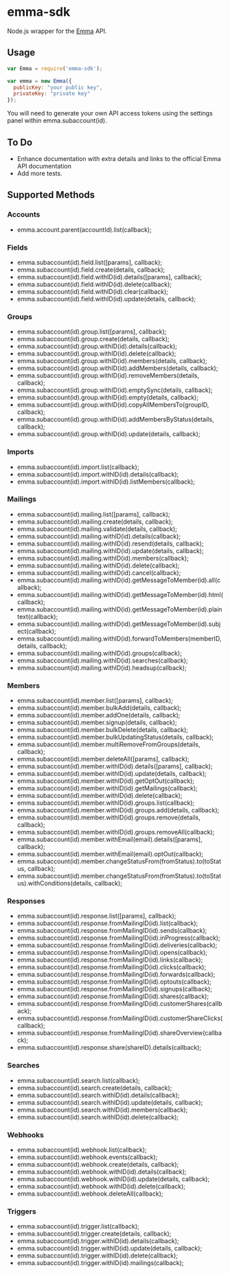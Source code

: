 # emma-sdk

Node.js wrapper for the [Emma](http://myemma.subaccount(id).com/) API.

## Usage

```js
var Emma = require('emma-sdk');

var emma = new Emma({
  publicKey: "your public key",
  privateKey: "private key"
});
```

You will need to generate your own API access tokens using the settings panel within emma.subaccount(id).

## To Do

* Enhance documentation with extra details and links to the official Emma API documentation
* Add more tests.

## Supported Methods

### Accounts

* emma.account.parent(accountId).list(callback);

### Fields

* emma.subaccount(id).field.list([params], callback);
* emma.subaccount(id).field.create(details, callback);
* emma.subaccount(id).field.withID(id).details([params], callback);
* emma.subaccount(id).field.withID(id).delete(callback);
* emma.subaccount(id).field.withID(id).clear(callback);
* emma.subaccount(id).field.withID(id).update(details, callback);

### Groups

* emma.subaccount(id).group.list([params], callback);
* emma.subaccount(id).group.create(details, callback);
* emma.subaccount(id).group.withID(id).details(callback);
* emma.subaccount(id).group.withID(id).delete(callback);
* emma.subaccount(id).group.withID(id).members(details, callback);
* emma.subaccount(id).group.withID(id).addMembers(details, callback);
* emma.subaccount(id).group.withID(id).removeMembers(details, callback);
* emma.subaccount(id).group.withID(id).emptySync(details, callback);
* emma.subaccount(id).group.withID(id).empty(details, callback);
* emma.subaccount(id).group.withID(id).copyAllMembersTo(groupID, callback);
* emma.subaccount(id).group.withID(id).addMembersByStatus(details, callback);
* emma.subaccount(id).group.withID(id).update(details, callback);

### Imports

* emma.subaccount(id).import.list(callback);
* emma.subaccount(id).import.withID(id).details(callback);
* emma.subaccount(id).import.withID(id).listMembers(callback);

### Mailings

* emma.subaccount(id).mailing.list([params], callback);
* emma.subaccount(id).mailing.create(details, callback);
* emma.subaccount(id).mailing.validate(details, callback);
* emma.subaccount(id).mailing.withID(id).details(callback);
* emma.subaccount(id).mailing.withID(id).resend(details, callback);
* emma.subaccount(id).mailing.withID(id).update(details, callback);
* emma.subaccount(id).mailing.withID(id).members(callback);
* emma.subaccount(id).mailing.withID(id).delete(callback);
* emma.subaccount(id).mailing.withID(id).cancel(callback);
* emma.subaccount(id).mailing.withID(id).getMessageToMember(id).all(callback);
* emma.subaccount(id).mailing.withID(id).getMessageToMember(id).html(callback);
* emma.subaccount(id).mailing.withID(id).getMessageToMember(id).plaintext(callback);
* emma.subaccount(id).mailing.withID(id).getMessageToMember(id).subject(callback);
* emma.subaccount(id).mailing.withID(id).forwardToMembers(memberID, details, callback);
* emma.subaccount(id).mailing.withID(id).groups(callback);
* emma.subaccount(id).mailing.withID(id).searches(callback);
* emma.subaccount(id).mailing.withID(id).headsup(callback);

### Members

* emma.subaccount(id).member.list([params], callback);
* emma.subaccount(id).member.bulkAdd(details, callback);
* emma.subaccount(id).member.addOne(details, callback);
* emma.subaccount(id).member.signup(details, callback);
* emma.subaccount(id).member.bulkDelete(details, callback);
* emma.subaccount(id).member.bulkUpdatingStatus(details, callback);
* emma.subaccount(id).member.multiRemoveFromGroups(details, callback);
* emma.subaccount(id).member.deleteAll([params], callback);
* emma.subaccount(id).member.withID(id).details([params], callback);
* emma.subaccount(id).member.withID(id).update(details, callback);
* emma.subaccount(id).member.withID(id).getOptOut(callback);
* emma.subaccount(id).member.withID(id).getMailings(callback);
* emma.subaccount(id).member.withID(id).delete(callback);
* emma.subaccount(id).member.withID(id).groups.list(callback);
* emma.subaccount(id).member.withID(id).groups.add(details, callback);
* emma.subaccount(id).member.withID(id).groups.remove(details, callback);
* emma.subaccount(id).member.withID(id).groups.removeAll(callback);
* emma.subaccount(id).member.withEmail(email).details([params], callback);
* emma.subaccount(id).member.withEmail(email).optOut(callback);
* emma.subaccount(id).member.changeStatusFrom(fromStatus).to(toStatus, callback);
* emma.subaccount(id).member.changeStatusFrom(fromStatus).to(toStatus).withConditions(details, callback);

### Responses

* emma.subaccount(id).response.list([params], callback);
* emma.subaccount(id).response.fromMailingID(id).list(callback);
* emma.subaccount(id).response.fromMailingID(id).sends(callback);
* emma.subaccount(id).response.fromMailingID(id).inProgress(callback);
* emma.subaccount(id).response.fromMailingID(id).deliveries(callback);
* emma.subaccount(id).response.fromMailingID(id).opens(callback);
* emma.subaccount(id).response.fromMailingID(id).links(callback);
* emma.subaccount(id).response.fromMailingID(id).clicks(callback);
* emma.subaccount(id).response.fromMailingID(id).forwards(callback);
* emma.subaccount(id).response.fromMailingID(id).optouts(callback);
* emma.subaccount(id).response.fromMailingID(id).signups(callback);
* emma.subaccount(id).response.fromMailingID(id).shares(callback);
* emma.subaccount(id).response.fromMailingID(id).customerShares(callback);
* emma.subaccount(id).response.fromMailingID(id).customerShareClicks(callback);
* emma.subaccount(id).response.fromMailingID(id).shareOverview(callback);
* emma.subaccount(id).response.share(shareID).details(callback);

### Searches

* emma.subaccount(id).search.list(callback);
* emma.subaccount(id).search.create(details, callback);
* emma.subaccount(id).search.withID(id).details(callback);
* emma.subaccount(id).search.withID(id).update(details, callback);
* emma.subaccount(id).search.withID(id).members(callback);
* emma.subaccount(id).search.withID(id).delete(callback);

### Webhooks

* emma.subaccount(id).webhook.list(callback);
* emma.subaccount(id).webhook.events(callback);
* emma.subaccount(id).webhook.create(details, callback);
* emma.subaccount(id).webhook.withID(id).details(callback);
* emma.subaccount(id).webhook.withID(id).update(details, callback);
* emma.subaccount(id).webhook.withID(id).delete(callback);
* emma.subaccount(id).webhook.deleteAll(callback);

### Triggers

* emma.subaccount(id).trigger.list(callback);
* emma.subaccount(id).trigger.create(details, callback);
* emma.subaccount(id).trigger.withID(id).details(callback);
* emma.subaccount(id).trigger.withID(id).update(details, callback);
* emma.subaccount(id).trigger.withID(id).delete(callback);
* emma.subaccount(id).trigger.withID(id).mailings(callback);

